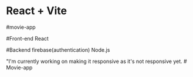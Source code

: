 # React + Vite
#movie-app

#Front-end
React

#Backend
firebase(authentication) Node.js 


"I'm currently working on making it responsive as it's not responsive yet.
#   M o v i e - a p p  
 